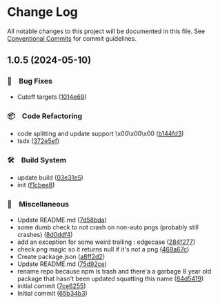 # Change Log

All notable changes to this project will be documented in this file.
See [Conventional Commits](https://conventionalcommits.org) for commit guidelines.

## 1.0.5 (2024-05-10)



### 🐛　Bug Fixes

* Cutoff targets ([1014e69](https://github.com/thot-experiment/pnginfo/commit/1014e69326664b6fbfb0880c8b291c74654a10fc))


### 📦　Code Refactoring

* code splitting and update support \x00\x00\x00 ([b144fd3](https://github.com/thot-experiment/pnginfo/commit/b144fd33cafd774e7eedb19eb49a76c66ba4076d))
* tsdx ([372e5ef](https://github.com/thot-experiment/pnginfo/commit/372e5ef946e4e9de6f94e238e6f9c74d68bf8045))


### 🛠　Build System

* update build ([03e31e5](https://github.com/thot-experiment/pnginfo/commit/03e31e55c4a15d4844ebcbaab7833dc96f527946))
* init ([f1cbee8](https://github.com/thot-experiment/pnginfo/commit/f1cbee82d3be91f2de1209fe56a70638577b20e1))


### 🔖　Miscellaneous

* Update README.md ([7d58bda](https://github.com/thot-experiment/pnginfo/commit/7d58bda3b1256387b36cd1a107601fc4c5be9f28))
* some dumb check to not crash on non-auto pngs (probably still crashes) ([8d0ddf4](https://github.com/thot-experiment/pnginfo/commit/8d0ddf4a18c4e342f37bdd29dd13ed4a8830150b))
* add an exception for some weird trailing : edgecase ([284f277](https://github.com/thot-experiment/pnginfo/commit/284f2775572b74c378219989f0adf5279d1326fa))
* check png magic so it returns null if it's not a png ([469a67c](https://github.com/thot-experiment/pnginfo/commit/469a67c4355366b30ee0ddb84db26e8da22f36e3))
* Create package.json ([a8ff2d2](https://github.com/thot-experiment/pnginfo/commit/a8ff2d281c856ee53b1e9c1d042155167f7349e3))
* Update README.md ([75d92ce](https://github.com/thot-experiment/pnginfo/commit/75d92ce80a6138ab32e5d42f7c0e9aefb28aea10))
* rename repo because npm is trash and there'a a garbage 8 year old package that hasn't been updated squatting this name ([84d5419](https://github.com/thot-experiment/pnginfo/commit/84d541967d6c6902d822a566ae82e6c24e846c39))
* initial commit ([7ce6255](https://github.com/thot-experiment/pnginfo/commit/7ce6255a706a1a13c04a75e05171d5492e0b8e35))
* Initial commit ([65b34b3](https://github.com/thot-experiment/pnginfo/commit/65b34b34c4d29fe3fe68cbb615ea3aebaa38aa3c))
